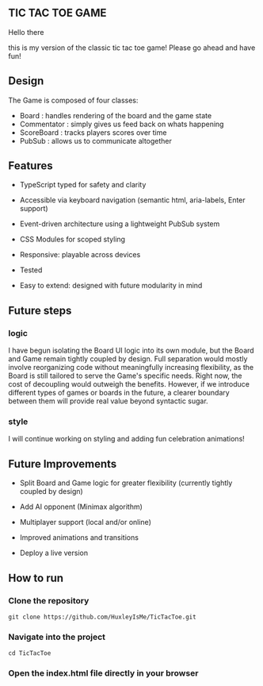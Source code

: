 ## TIC TAC TOE GAME

Hello there

this is my version of the classic tic tac toe game! Please go ahead and have fun!

## Design

The Game is composed of four classes:

- Board : handles rendering of the board and the game state
- Commentator : simply gives us feed back on whats happening
- ScoreBoard : tracks players scores over time
- PubSub : allows us to communicate altogether

## Features

- TypeScript typed for safety and clarity

- Accessible via keyboard navigation (semantic html, aria-labels, Enter support)

- Event-driven architecture using a lightweight PubSub system

- CSS Modules for scoped styling

- Responsive: playable across devices

- Tested

- Easy to extend: designed with future modularity in mind

## Future steps

### logic

I have begun isolating the Board UI logic into its own module, but the Board and Game remain tightly coupled by design. Full separation would mostly involve reorganizing code without meaningfully increasing flexibility, as the Board is still tailored to serve the Game's specific needs. Right now, the cost of decoupling would outweigh the benefits. However, if we introduce different types of games or boards in the future, a clearer boundary between them will provide real value beyond syntactic sugar.

### style

I will continue working on styling and adding fun celebration animations!

## Future Improvements

- Split Board and Game logic for greater flexibility (currently tightly coupled by design)

- Add AI opponent (Minimax algorithm)

- Multiplayer support (local and/or online)

- Improved animations and transitions

- Deploy a live version

## How to run

### Clone the repository

`git clone https://github.com/HuxleyIsMe/TicTacToe.git`

### Navigate into the project

`cd TicTacToe`

### Open the index.html file directly in your browser
